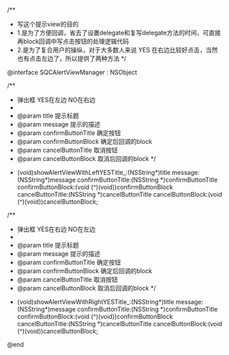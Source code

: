 /**
 *  写这个提示view的目的
 *  1.是为了方便回调，省去了设置delegate和复写delegate方法的时间，可直接再block回调中写点击按钮的处理逻辑代码
 *  2.是为了复合用户的操纵，对于大多数人来说  YES  在右边比较好点击，当然也有点击左边了，所以提供了两种方法
 */

@interface SQCAlertViewManager : NSObject

/**
 *  弹出框  YES在左边   NO在右边
 *
 *  @param title              提示标题
 *  @param message            提示的描述
 *  @param confirmButtonTitle 确定按钮
 *  @param confirmButtonBlock 确定后回调的block
 *  @param cancelButtonTitle  取消按钮
 *  @param cancelButtonBlock  取消后回调的block
 */
+ (void)showAlertViewWithLeftYESTitle_:(NSString*)title
                               message:(NSString*)message
                    confirmButtonTitle:(NSString *)confirmButtonTitle
                    confirmButtonBlock:(void (^)(void))confirmButtonBlock
                     cancelButtonTitle:(NSString *)cancelButtonTitle
                     cancelButtonBlock:(void (^)(void))cancelButtonBlock;


/**
 *  弹出框  YES在右边   NO在左边
 *
 *  @param title              提示标题
 *  @param message            提示的描述
 *  @param confirmButtonTitle 确定按钮
 *  @param confirmButtonBlock 确定后回调的block
 *  @param cancelButtonTitle  取消按钮
 *  @param cancelButtonBlock  取消后回调的block
 */
+ (void)showAlertViewWithRightYESTitle_:(NSString*)title
                               message:(NSString*)message
                    confirmButtonTitle:(NSString *)confirmButtonTitle
                    confirmButtonBlock:(void (^)(void))confirmButtonBlock
                     cancelButtonTitle:(NSString *)cancelButtonTitle
                     cancelButtonBlock:(void (^)(void))cancelButtonBlock;

@end


